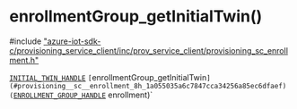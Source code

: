 # enrollmentGroup_getInitialTwin()

\#include ["azure-iot-sdk-c/provisioning_service_client/inc/prov_service_client/provisioning_sc_enrollment.h"](../iot-c-ref-provisioning-sc-enrollment-h.md)  

[`INITIAL_TWIN_HANDLE`](#provisioning__sc__twin_8h_1a8230047b4f4613e6691e5a741e65797f) `[`enrollmentGroup_getInitialTwin`](#provisioning__sc__enrollment_8h_1a055035a6c7847cca34256a85ec6dfaef)(`[`ENROLLMENT_GROUP_HANDLE`](#provisioning__sc__enrollment_8h_1a708e4d11b8ea003be46d259a70c637bb) enrollment)`

